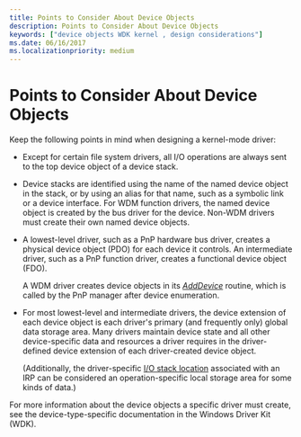 ```yaml
---
title: Points to Consider About Device Objects
description: Points to Consider About Device Objects
keywords: ["device objects WDK kernel , design considerations"]
ms.date: 06/16/2017
ms.localizationpriority: medium
---
```


# Points to Consider About Device Objects





Keep the following points in mind when designing a kernel-mode driver:

-   Except for certain file system drivers, all I/O operations are always sent to the top device object of a device stack.

-   Device stacks are identified using the name of the named device object in the stack, or by using an alias for that name, such as a symbolic link or a device interface. For WDM function drivers, the named device object is created by the bus driver for the device. Non-WDM drivers must create their own named device objects.

-   A lowest-level driver, such as a PnP hardware bus driver, creates a physical device object (PDO) for each device it controls. An intermediate driver, such as a PnP function driver, creates a functional device object (FDO).

    A WDM driver creates device objects in its [*AddDevice*](/windows-hardware/drivers/ddi/wdm/nc-wdm-driver_add_device) routine, which is called by the PnP manager after device enumeration.

-   For most lowest-level and intermediate drivers, the device extension of each device object is each driver's primary (and frequently only) global data storage area. Many drivers maintain device state and all other device-specific data and resources a driver requires in the driver-defined device extension of each driver-created device object.

    (Additionally, the driver-specific [I/O stack location](i-o-stack-locations.md) associated with an IRP can be considered an operation-specific local storage area for some kinds of data.)

For more information about the device objects a specific driver must create, see the device-type-specific documentation in the Windows Driver Kit (WDK).

 

